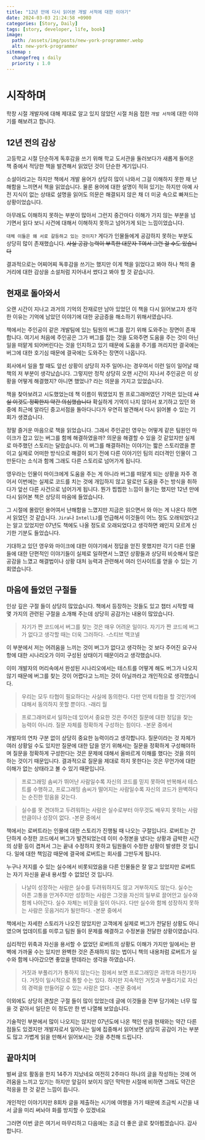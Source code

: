 ```yaml
---
title: "12년 만에 다시 읽어본 개발 서적에 대한 이야기"
date: 2024-03-03 21:24:58 +0900
categories: [Story, Daily]
tags: [story, developer, life, book]
image:
  path: /assets/img/posts/new-york-programmer.webp
  alt: new-york-programmer
sitemap :
  changefreq : daily
  priority : 1.0
---
```

# 시작하며
학창 시절 개발자에 대해 제대로 알고 있지 않았던 시절 처음 접한 `개발 서적`에 대한 이야기를 해보려고 합니다.

## 12년 전의 감상
고등학교 시절 단순하게 독후감을 쓰기 위해 학교 도서관을 둘러보다가 새롭게 들어온 책 중에서 적당한 책을 발견해서 읽었던 것이 단순한 계기입니다.

소설이라고는 하지만 책에서 개발 용어가 상당히 많이 나와서 그걸 이해하지 못한 채 난해함을 느끼면서 책을 읽었습니다.
물론 용어에 대한 설명이 적혀 있기는 하지만 아예 사전 지식이 없는 상태로 설명을 읽어도 의문은 해결되지 않은 채 더 미궁 속으로 빠져드는 상황이었습니다.

아무래도 이해하지 못하는 부분이 많아서 그런지 중간마다 이해가 가지 않는 부분을 넘기면서 읽다 보니 사건에 대해서 이해하지 못하고 넘어가게 되는 느낌이었습니다.

`대체 이들은 왜 서로 갈등하고 있는 것이지?` 게다가 인물들에게 공감하지 못하는 부분도 상당히 많이 존재했습니다. ~~사실 공감 능력이 부족한 대문자 T여서 그런 걸 수도 있습니다~~

결과적으로는 어찌어찌 독후감을 쓰기는 했지만 이게 책을 읽었다고 봐야 하나 책의 줄거리에 대한 감상을 소설처럼 지어내서 썼다고 봐야 할 것 같습니다.

## 현재로 돌아와서
오랜 시간이 지나고 과거의 기억의 잔재로만 남아 있었던 이 책을 다시 읽어보고자 생각한 이유는 기억에 남았던 이야기에 대한 궁금증을 해소하기 위해서였습니다.

책에서는 주인공이 같은 개발팀에 있는 팀원의 버그를 잡기 위해 도와주는 장면이 존재합니다. 여기서 처음에 주인공은 그가 버그를 잡는 것을 도와주면
도움을 주는 것이 아닌 일을 떠맡게 되어버린다는 것을 인지하고 있기 때문에 도움을 주기를 꺼리지만 결국에는 버그에 대한 호기심 때문에 결국에는 도와주는 장면이 나옵니다.

회사에서 일을 할 때도 앞선 상황이 상당히 자주 일어나는 경우여서 이런 일이 일어날 때 책의 저 부분이 생각났습니다. 그렇지만 정작 상당히 오랜 시간이 지나서 주인공은
이 상황을 어떻게 해결했지? 아니면 했었나? 라는 의문을 가지고 있었습니다.

책을 찾아보려고 시도했었는데 책 이름이 뭐였었지 뭔 프로그래머였던 기억은 있는데 ~~사실 이것도 정확한지 약간 의심했습니다~~ 확실하게 기억이 나지 않아서
포기하고 있던 와중에 최근에 알라딘 중고서점을 돌아다니다가 우연히 발견해서 다시 읽어볼 수 있는 기회가 생겼습니다.

정말 즐거운 마음으로 책을 읽었습니다. 그래서 주인공인 영우는 어떻게 같은 팀원인 마이크가 잡고 있는 버그를 함께 해결하였을까? 의문을 해결할 수 있을 것 같았지만
실제로 마주했던 스토리는 달랐습니다. 이 버그를 해결하려는 이야기는 짧은 스토리였을 뿐이고 실제로 어떠한 방식으로
해결이 되기 전에 다른 이야기인 팀의 리더격인 인물이 그만둔다는 소식과 함께 그래도 다른 스토리로 넘어가게 됩니다.

영우라는 인물이 마이크에게 도움을 주는 게 아니라 버그를 떠맡게 되는 상황을 자주 겪어서 이번에는 실제로 코드를 치는 것에 개입하지 않고 말로만 도움을 주는 방식을 취하다가
앞선 다른 사건으로 넘어가게 됩니다. 뭔가 찝찝한 느낌이 들기는 했지만 12년 만에 다시 읽어본 책은 상당히 마음에 들었습니다.

그 시절에 몰랐던 용어여서 난해함을 느꼈지만 지금은 읽으면서 와 아는 게 나온다 하면서 읽었던 것 같습니다.
`Jira`나 `IntelliJ`를 언급해서 이것들이 어느 정도 오래되었다고는 알고 있었지만 07년도 책에도 나올 정도로 오래되었다고 생각하면
왜인지 모르게 신기한 기분도 들었습니다.

기대하고 있던 영우와 마이크에 대한 이야기에서 정답을 얻진 못했지만 각기 다른 인물들에 대한 단편적인 이야기들이
실제로 일하면서 느꼈던 상황들과 상당히 비슷해서 많은 공감을 느꼈고 해결법이나 상황 대처 능력과 관련해서 여러 인사이트를 얻을 수 있는 기회였습니다.

## 마음에 들었던 구절들
인상 깊은 구절 들이 상당히 많았습니다. 책에서 등장하는 것들도 있고 챕터 시작할 때 몇 가지의 관련된 구절을 소개해 주는데 상당히 공감가는 내용이 많았습니다.

> 자기가 짠 코드에서 버그를 찾는 것은 매우 어려운 일이다. 자기가 짠 코드에 버그가 없다고 생각할 때는 더욱 그러하다. -스티브 맥코넬

이 부분에서 저는 어려움을 느끼는 것이 버그가 없다고 생각하는 것 보다 주어진 요구사항에 대한 시나리오가 이미 구성된 상태이기 때문이라고 생각했습니다.

이미 개발자의 머리속에서 완성된 시나리오에서는 테스트를 어떻게 해도 버그가 나오지 않기 때문에 버그를 찾는 것이 어렵다고 느끼는 것이 아닐까라고 개인적으로 생각했습니다.

> 우리는 모두 타협이 필요하다는 사실에 동의한다. 다만 언제 타협을 할 것인가에 대해서 동의하지 못할 뿐이다. -래리 월

> 프로그래머로서 일하는데 있어서 중요한 것은 주어진 질문에 대한 정답을 찾는 능력이 아니라. 질문 자체를 정확하게 구성하는 힘이다. -본문 중에서

개발자의 연차 구분 없이 상당히 중요한 능력이라고 생각합니다. 질문이라는 것 자체가 여러 상황일 수도 있지만 질문에 대한 답을 얻기 위해서는
질문을 정확하게 구성해야하며 질문을 정확하게 구성한다는 것은 문제에 대해서 올바르게 이해를 했다는 것을 의미하는 것이기 때문입니다.
결과적으로 질문을 제대로 하지 못한다는 것은 무언가에 대한 이해가 없는 상태라고 볼 수 있기 때문입니다.

> 프로그래밍 솜씨가 뛰어난 사람일수록 자신의 코드를 믿지 못하여 반복해서 테스트를 수행하고, 프로그래밍 솜씨가 떨어지는 사람일수록 자신의 코드가 완벽하다는 순진한 믿음을 갖는다.

> 실수를 못 견뎌하고 두려워하는 사람은 실수로부터 아무것도 배우지 못하는 사람 만큼이나 성장이 없다. -본문 중에서
 
책에서는 로버트라는 인물에 대한 스토리가 진행될 때 나오는 구절입니다. 로버트는 간단하게 수정한 코드에서 버그가 발견되었는데
이미 수정본을 냈다는 상황과 급박한 시간의 상황 등이 겹쳐서 그는 끝내 수정하지 못하고 팀원들이 수정한 상황이 발생한 것 입니다. 
일에 대한 책임감 때문에 결국에 로버트는 회사를 그만두게 됩니다.

누구나 저지를 수 있는 실수에서 비롯되었음을 다른 인물들은 잘 알고 있었지만 로버트는 자기 자신을 끝내 용서할 수 없었던 것 입니다.

> 나날이 성장하는 사람은 실수를 두려워하지도 않고 거부하지도 않는다. 실수는 아픈 고통을 안겨주지만
> 성장하는 사람은 그것을 자신의 일부로 끌어안고 실수와 함께 나아간다.
> 실수 자체는 비웃을 일이 아니다. 다만 실수와 함께 성장하지 못하는 사람은 웃음거리가 될만하다. -본문 중에서

책에서는 자세한 스토리가 나오진 않았지만 고객에게 실제로 버그가 전달된 상황도 아니였으며
업데이트를 미루고 팀원 들이 문제를 해결하고 수정본을 전달한 상황이였습니다.

심리적인 위축과 자신을 용서할 수 없었던 로버트의 상황도 이해가 가지만 
일에서는 완벽에 가까울 수는 있지만 완벽한 것은 존재하지 않는 법이니
책의 내용처럼 로버트가 실수와 함께 나아갔으면 좋았을 탠데라는 생각을 하였습니다.

> 거짓과 부풀리기가 통하지 않는다는 점에서 보면 프로그래밍은 과학과 마찬기자다. 거짓이 일시적으로 통할 수는 있다.
> 하지만 지속적인 거짓과 부풀리기로 자신의 경력을 만들어갈 수 있는 사람은 없다. -본문 중에서

이외에도 상당히 괜찮은 구절 들이 많이 있었는데 글에 이것들을 전부 담기에는 너무 많을 것 같아서
일단은 이 정도만 한 번 나열해 보았습니다.

기술적인 부분에서 많이 나오지는 않지만 07년도에 나온 책인 만큼 현재와는 약간 다른 점들도 있겠지만
개발자로서 일어나는 일에 집중해서 읽어보면 상당히 공감이 가는 부분도 많고 가볍게 읽을 만해서 읽어보시는 것을 추천해 드립니다.

## 끝마치며
벌써 글또 활동을 한지 14주가 지났네요 여전히 2주마다 하나의 글을 작성하는 것에 어려움을 느끼고 있기는 하지만
앞길이 보이지 않던 막막한 시절에 비하면 그래도 약간은 적응을 한 것 같은 느낌이 듭니다.

개인적인 이야기지만 8회차 글을 제출하는 시기에 여행을 가기 때문에 조금씩 시간을 내서 글을 미리 써놔야 화를 방지할 수 있겠네요

그러면 이번 글은 여기서 마무리하고 다음에는 조금 더 좋은 글로 찾아뵙겠습니다. 감사합니다.
